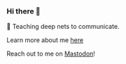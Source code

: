 ### Hi there 👋


🔭 Teaching deep nets to communicate.

Learn more about me [here](https://lgalke.github.io)

Reach out to me on <a rel="me" href="https://sigmoid.social/@lpag">Mastodon</a>!

<!--
**lgalke/lgalke** is a ✨ _special_ ✨ repository because its `README.md` (this file) appears on your GitHub profile.

Here are some ideas to get you started:

- 🔭 I’m currently working on ...
- 🌱 I’m currently learning ...
- 👯 I’m looking to collaborate on ...
- 🤔 I’m looking for help with ...
- 💬 Ask me about ...
- 📫 How to reach me: ...
- 😄 Pronouns: ...
- ⚡ Fun fact: ...
-->
